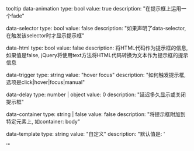 tooltip
  data-animation
    type: bool
    value: true
    description: "在提示框上运用一个fade"
  
  data-selector
    type: bool
    value: false
    description: "如果声明了data-selector, 在触发该selector时才显示提示框"
  
  data-html
    type: bool
    value: false
    description: 将HTML代码作为提示框的信息, 如果值是false, jQuery将使用text方法将HTML代码转换为文本作为提示框的提示信息

  data-trigger
    type: string
    value: "hover focus"
    description: "如何触发提示框, 选项是click|hover|focus|manual"

  data-delay
    type: number | object
    value: 0
    description: "延迟多久显示或关闭提示框"

  data-container
    type: string | false
    value: false
    description: "将提示框附加到特定元素上, 如container: body"

  data-template
    type: string
    value: "自定义"
    description: "默认值是: 
      '<div class="tooltip" role="toltip">
        <div class="tooltip-arrow"></div>
        <div class="tooltip-inner"></div>
      </div>'"
